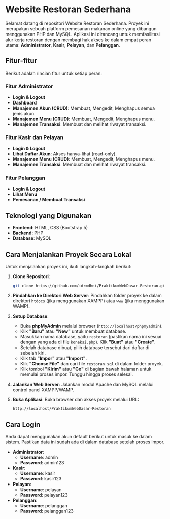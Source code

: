 # Website Restoran Sederhana
Selamat datang di repositori Website Restoran Sederhana. Proyek ini merupakan sebuah platform pemesanan makanan online yang dibangun menggunakan PHP dan MySQL. Aplikasi ini dirancang untuk memfasilitasi alur kerja restoran dengan membagi hak akses ke dalam empat peran utama: **Administrator**, **Kasir**, **Pelayan**, dan **Pelanggan**.

## Fitur-fitur
Berikut adalah rincian fitur untuk setiap peran:

### Fitur Administrator
* **Login & Logout**
* **Dashboard**
* **Manajemen Akun (CRUD)**: Membuat, Mengedit, Menghapus semua jenis akun.
* **Manajemen Menu (CRUD)**: Membuat, Mengedit, Menghapus menu.
* **Manajemen Transaksi**: Membuat dan melihat riwayat transaksi.

### Fitur Kasir dan Pelayan
* **Login & Logout**
* **Lihat Daftar Akun**: Akses hanya-lihat (read-only).
* **Manajemen Menu (CRUD)**: Membuat, Mengedit, Menghapus menu.
* **Manajemen Transaksi**: Membuat dan melihat riwayat transaksi.

### Fitur Pelanggan
* **Login & Logout**
* **Lihat Menu**
* **Pemesanan / Membuat Transaksi**

## Teknologi yang Digunakan
* **Frontend**: HTML, CSS (Bootstrap 5)
* **Backend**: PHP
* **Database**: MySQL

## Cara Menjalankan Proyek Secara Lokal
Untuk menjalankan proyek ini, ikuti langkah-langkah berikut:

1.  **Clone Repositori**:
    ```bash
    git clone https://github.com/idrmdhni/PraktikumWebDasar-Restoran.git
    ```
2.  **Pindahkan ke Direktori Web Server**:
    Pindahkan folder proyek ke dalam direktori `htdocs` (jika menggunakan XAMPP) atau `www` (jika menggunakan WAMP).
3.  **Setup Database**:
    * Buka **phpMyAdmin** melalui browser (`http://localhost/phpmyadmin`).
    * Klik **"Baru"** atau **"New"** untuk membuat database.
    * Masukkan nama database, yaitu `restoran` (pastikan nama ini sesuai dengan yang ada di file `koneksi.php`). Klik **"Buat"** atau **"Create"**.
    * Setelah database dibuat, pilih database tersebut dari daftar di sebelah kiri.
    * Klik tab **"Impor"** atau **"Import"**.
    * Klik **"Choose File"** dan cari file `restoran.sql` di dalam folder proyek.
    * Klik tombol **"Kirim"** atau **"Go"** di bagian bawah halaman untuk memulai proses impor. Tunggu hingga proses selesai.

4.  **Jalankan Web Server**:
    Jalankan modul Apache dan MySQL melalui control panel XAMPP/WAMP.

5.  **Buka Aplikasi**:
    Buka browser dan akses proyek melalui URL:
    ```
    http://localhost/PraktikumWebDasar-Restoran
    ```

## Cara Login
Anda dapat menggunakan akun default berikut untuk masuk ke dalam sistem. Pastikan data ini sudah ada di dalam database setelah proses impor.
* **Administrator**:
    * **Username**: admin
    * **Password**: admin123
* **Kasir**:
    * **Username**: kasir
    * **Password**: kasir123
* **Pelayan**:
    * **Username**: pelayan
    * **Password**: pelayan123
* **Pelanggan**:
    * **Username**: pelanggan
    * **Password**: pelanggan123
